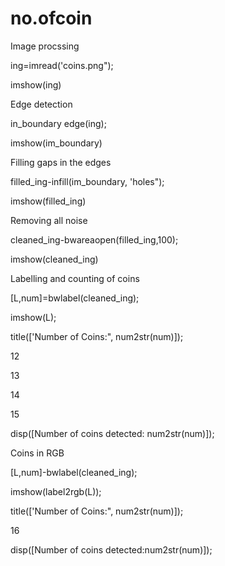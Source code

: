 # no.ofcoin
Image procssing

ing=imread('coins.png");

imshow(ing)

Edge detection

in_boundary edge(ing);

imshow(im_boundary)

Filling gaps in the edges

filled_ing-infill(im_boundary, 'holes");

imshow(filled_ing)

Removing all noise

cleaned_ing-bwareaopen(filled_ing,100);

imshow(cleaned_ing)

Labelling and counting of coins

[L,num]=bwlabel(cleaned_ing);

imshow(L);

title(['Number of Coins:", num2str(num)]);

12

13

14

15

disp([Number of coins detected: num2str(num)]);

Coins in RGB

[L,num]-bwlabel(cleaned_ing);

imshow(label2rgb(L));

title(['Number of Coins:", num2str(num)]);

16

disp([Number of coins detected:num2str(num)]);
